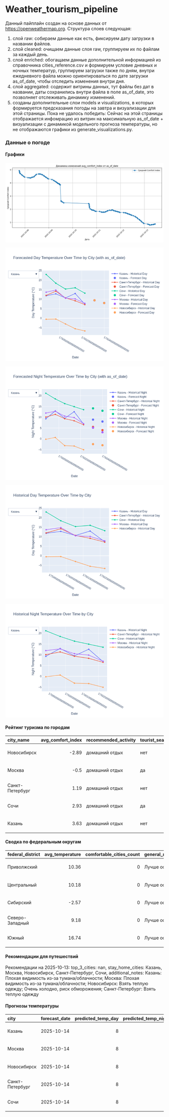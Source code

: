 # Weather_tourism_pipeline
Данный пайплайн создан на основе данных от https://openweathermap.org.
Структура слоев следующая:
  1) слой raw: 
  собираем данные как есть, фиксируем дату загрузки в названии файлов.
  2) слой cleaned:
  очищаем данные слоя raw, группируем их по файлам за каждый день.
  3) слой enriched:
  обогащаем данные дополнительной информацией из справочника cities_reference.csv и формируем условие дневных и ночных температур,
  группируем загрузки также по дням, внутри ежедневного файла можно ориентироваться по дате загрузки as_of_date, чтобы отследить изменения внутри дня.
  4) слой aggregated:
   содержит витрины данных, тут файлы без дат в названии, даты сохранились внутри файла в поле as_of_date, это позволняет отслеживать динамику изменений.
  6) созданы дополнительные слои models и visualizations, в которых формируется предсказания погоды на завтра и визуализации для этой страницы.
  Пока не удалось победить: Сейчас на этой страницы отображается инфомрацию из витрин на максимальную as_of_date + визуализации с динамикой модельного прогноза температуры, 
  но не отображаются графики из generate_visualizations.py.
<!-- WEATHER DATA START -->
### Данные о погоде

#### Графики
![Comfort Index Trend](data/visualizations/comfort_index_trend.png)

![Forecasted Day Temperature](data/visualizations/forecasted_day_temperature.png)

![Forecasted Night Temperature](data/visualizations/forecasted_night_temperature.png)

![Historical Day Temperature](data/visualizations/historical_day_temperature.png)

![Historical Night Temperature](data/visualizations/historical_night_temperature.png)

#### Рейтинг туризма по городам
| city_name       |   avg_comfort_index | recommended_activity   | tourist_season_match   | tourism_season   | tour_recommendation       | as_of_date          |
|:----------------|--------------------:|:-----------------------|:-----------------------|:-----------------|:--------------------------|:--------------------|
| Новосибирск     |               -2.89 | домашний отдых         | нет                    | Июнь-Август      | домашний отдых вне сезона | 2025-10-13 10:44:00 |
| Москва          |               -0.5  | домашний отдых         | да                     | Круглогодично    | домашний отдых в сезон    | 2025-10-13 10:44:00 |
| Санкт-Петербург |                1.19 | домашний отдых         | нет                    | Май-Сентябрь     | домашний отдых вне сезона | 2025-10-13 10:44:00 |
| Сочи            |                2.93 | домашний отдых         | да                     | Май-Октябрь      | домашний отдых в сезон    | 2025-10-13 10:44:00 |
| Казань          |                3.63 | домашний отдых         | нет                    | Май-Сентябрь     | домашний отдых вне сезона | 2025-10-13 10:44:00 |

#### Сводка по федеральным округам
| federal_district   |   avg_temperature |   comfortable_cities_count | general_recommendation   | as_of_date          |
|:-------------------|------------------:|---------------------------:|:-------------------------|:--------------------|
| Приволжский        |             10.36 |                          0 | Лучше остаться дома      | 2025-10-13 10:44:00 |
| Центральный        |             10.18 |                          0 | Лучше остаться дома      | 2025-10-13 10:44:00 |
| Сибирский          |             -2.57 |                          0 | Лучше остаться дома      | 2025-10-13 10:44:00 |
| Северо-Западный    |              9.18 |                          0 | Лучше остаться дома      | 2025-10-13 10:44:00 |
| Южный              |             16.74 |                          0 | Лучше остаться дома      | 2025-10-13 10:44:00 |

#### Рекомендации для путешествий
Рекомендации на 2025-10-13: top_3_cities: nan, stay_home_cities: Казань, Москва, Новосибирск, Санкт-Петербург, Сочи, additional_notes: Казань: Плохая видимость из-за тумана/облачности; Москва: Плохая видимость из-за тумана/облачности; Новосибирск: Взять теплую одежду; Очень холодно, риск обморожения; Санкт-Петербург: Взять теплую одежду

#### Прогнозы температуры
| city            | forecast_date   |   predicted_temp_day |   predicted_temp_night | model_type       | as_of_date          |
|:----------------|:----------------|---------------------:|-----------------------:|:-----------------|:--------------------|
| Казань          | 2025-10-14      |                    8 |                      8 | LinearRegression | 2025-10-13 10:44:34 |
| Москва          | 2025-10-14      |                    8 |                      3 | LinearRegression | 2025-10-13 10:44:34 |
| Новосибирск     | 2025-10-14      |                    8 |                     -3 | LinearRegression | 2025-10-13 10:44:34 |
| Санкт-Петербург | 2025-10-14      |                    8 |                      4 | LinearRegression | 2025-10-13 10:44:34 |
| Сочи            | 2025-10-14      |                    8 |                     13 | LinearRegression | 2025-10-13 10:44:34 |


<!-- WEATHER DATA END -->
